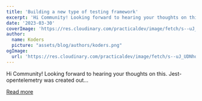 ```yaml
---
title: 'Building a new type of testing framework'
excerpt: 'Hi Community! Looking forward to hearing your thoughts on this.  Jest-opentelemetry was created out...'
date: '2023-03-30'
coverImage: 'https://res.cloudinary.com/practicaldev/image/fetch/s--uJ_UDNhq--/c_imagga_scale,f_auto,fl_progressive,h_420,q_auto,w_1000/https://dev-to-uploads.s3.amazonaws.com/uploads/articles/h2q16fucjwb4cla0ho05.png'
author:
  name: Koders
  picture: "assets/blog/authors/koders.png"
ogImage:
  url: 'https://res.cloudinary.com/practicaldev/image/fetch/s--uJ_UDNhq--/c_imagga_scale,f_auto,fl_progressive,h_420,q_auto,w_1000/https://dev-to-uploads.s3.amazonaws.com/uploads/articles/h2q16fucjwb4cla0ho05.png'
---
```


Hi Community! Looking forward to hearing your thoughts on this.  Jest-opentelemetry was created out...

[Read more](https://dev.to/nirga/building-a-new-type-of-testing-framework-553h)

